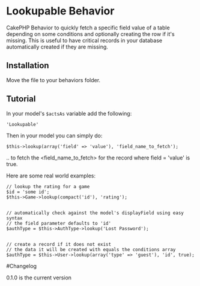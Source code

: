 # Lookupable Behavior

CakePHP Behavior to quickly fetch a specific field value of a table depending on some conditions and optionally creating the row if it's missing.
This is useful to have critical records in your database automatically created if they are missing.

## Installation

Move the file to your behaviors folder.

## Tutorial

In your model's `$actsAs` variable add the following:

    'Lookupable'

Then in your model you can simply do:

    $this->lookup(array('field' => 'value'), 'field_name_to_fetch');

.. to fetch the <field_name_to_fetch> for the record where field = 'value' is true.


Here are some real world examples:

    // lookup the rating for a game
    $id = 'some id';
    $this->Game->lookup(compact('id'), 'rating');


    // automatically check against the model's displayField using easy syntax
    // the field parameter defaults to 'id'
    $authType = $this->AuthType->lookup('Lost Password');


    // create a record if it does not exist
    // the data it will be created with equals the conditions array
    $authType = $this->User->lookup(array('type' => 'guest'), 'id', true);

#Changelog

0.1.0 is the current version